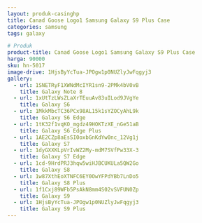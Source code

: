 ```yaml
---
layout: produk-casinghp
title: Canad Goose Logo1 Samsung Galaxy S9 Plus Case
categories: samsung
tags: galaxy

# Produk
product-title: Canad Goose Logo1 Samsung Galaxy S9 Plus Case
harga: 90000
sku: hn-5017
image-drive: 1HjsByYcTua-JPOgw1p0NUZlyJwFqgyj3
gallery:
  - url: 1SNETRyF1XWNdMcIYR1sn9-2PMk4bV0vB
    title: Galaxy Note 8
  - url: 1xUtTzLWsZLaXrTEuuAv83uILod9JVgYe
    title: Galaxy S6
  - url: 1MkkMbcTC36PCx98AL15k1sYZOCyAhL9k
    title: Galaxy S6 Edge
  - url: 1tK32f1vqKO_mgdz49HOKTzXE_nGe51aB
    title: Galaxy S6 Edge Plus
  - url: 1AE2CZp8aEsSI0oxbGnKdYw0nc_12Vg1j
    title: Galaxy S7
  - url: 1dyGXXKLpVrIvWZ2My-mdM7SVfPw33X-3
    title: Galaxy S7 Edge
  - url: 1cd-9HrdPRJ3hqw5wiHJBCUKULa5QW2Go
    title: Galaxy S8
  - url: 1w87XthEoXTNFC6EY0OwYFPdYBb7LnDo5
    title: Galaxy S8 Plus
  - url: 1f1Cxj89WFb5PsAkN8mm4S02vSVFUN0Zp
    title: Galaxy S9
  - url: 1HjsByYcTua-JPOgw1p0NUZlyJwFqgyj3
    title: Galaxy S9 Plus
---
```


